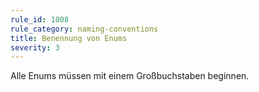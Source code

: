 ```yaml
---
rule_id: 1008
rule_category: naming-conventions
title: Benennung von Enums
severity: 3
---
```

Alle Enums müssen mit einem Großbuchstaben beginnen.

